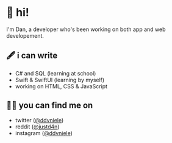 # 📂 hi!
I'm Dan, a developer who's been working on both app and web developement.

## 🖋 i can write
- C# and SQL (learning at school)
- Swift & SwiftUI (learning by myself)
- working on HTML, CSS & JavaScript

## 🕵🏻 you can find me on
- twitter ([@ddvniele](https://www.twitter.com/ddvniele))
- reddit ([@justd4n](https://www.reddit.com/u/justd4n/))
- instagram ([@ddvniele](https://www.instagram.com/ddvniele))
